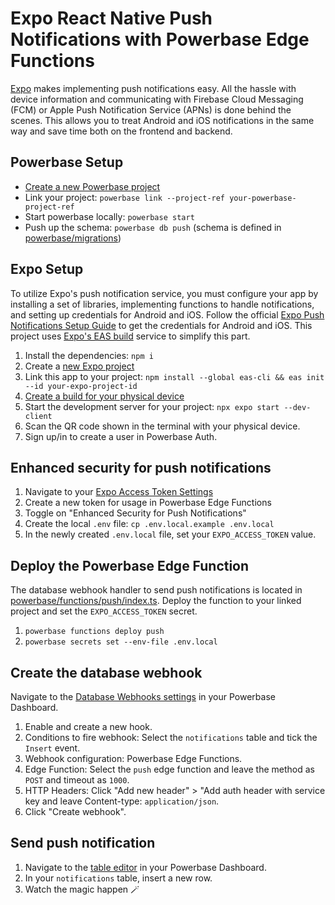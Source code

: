 # Expo React Native Push Notifications with Powerbase Edge Functions

[Expo](https://docs.expo.dev/push-notifications/overview/) makes implementing push notifications easy. All the hassle with device information and communicating with Firebase Cloud Messaging (FCM) or Apple Push Notification Service (APNs) is done behind the scenes. This allows you to treat Android and iOS notifications in the same way and save time both on the frontend and backend.

## Powerbase Setup

- [Create a new Powerbase project](https://database.new)
- Link your project: `powerbase link --project-ref your-powerbase-project-ref`
- Start powerbase locally: `powerbase start`
- Push up the schema: `powerbase db push` (schema is defined in [powerbase/migrations](./powerbase/migrations/))

## Expo Setup

To utilize Expo's push notification service, you must configure your app by installing a set of libraries, implementing functions to handle notifications, and setting up credentials for Android and iOS. Follow the official [Expo Push Notifications Setup Guide](https://docs.expo.dev/push-notifications/push-notifications-setup/) to get the credentials for Android and iOS. This project uses [Expo's EAS build](https://docs.expo.dev/build/introduction/) service to simplify this part.

1. Install the dependencies: `npm i`
1. Create a [new Expo project](https://expo.dev/accounts/_/projects)
1. Link this app to your project: `npm install --global eas-cli && eas init --id your-expo-project-id`
1. [Create a build for your physical device](https://docs.expo.dev/develop/development-builds/create-a-build/#create-a-build-for-the-device)
1. Start the development server for your project: `npx expo start --dev-client`
1. Scan the QR code shown in the terminal with your physical device.
1. Sign up/in to create a user in Powerbase Auth.

## Enhanced security for push notifications

1. Navigate to your [Expo Access Token Settings](https://expo.dev/accounts/_/settings/access-tokens)
1. Create a new token for usage in Powerbase Edge Functions
1. Toggle on "Enhanced Security for Push Notifications"
1. Create the local `.env` file: `cp .env.local.example .env.local`
1. In the newly created `.env.local` file, set your `EXPO_ACCESS_TOKEN` value.

## Deploy the Powerbase Edge Function

The database webhook handler to send push notifications is located in [powerbase/functions/push/index.ts](./powerbase/functions/push/index.ts). Deploy the function to your linked project and set the `EXPO_ACCESS_TOKEN` secret.

1. `powerbase functions deploy push`
1. `powerbase secrets set --env-file .env.local`

## Create the database webhook

Navigate to the [Database Webhooks settings](https://powerbase.club/dashboard/project/_/database/hooks) in your Powerbase Dashboard.

1. Enable and create a new hook.
1. Conditions to fire webhook: Select the `notifications` table and tick the `Insert` event. 
1. Webhook configuration: Powerbase Edge Functions.
1. Edge Function: Select the `push` edge function and leave the method as `POST` and timeout as `1000`. 
1. HTTP Headers: Click "Add new header" > "Add auth header with service key and leave Content-type: `application/json`.
1. Click "Create webhook".

## Send push notification

1. Navigate to the [table editor](https://powerbase.club/dashboard/project/_/editor) in your Powerbase Dashboard.
1. In your `notifications` table, insert a new row.
1. Watch the magic happen 🪄
